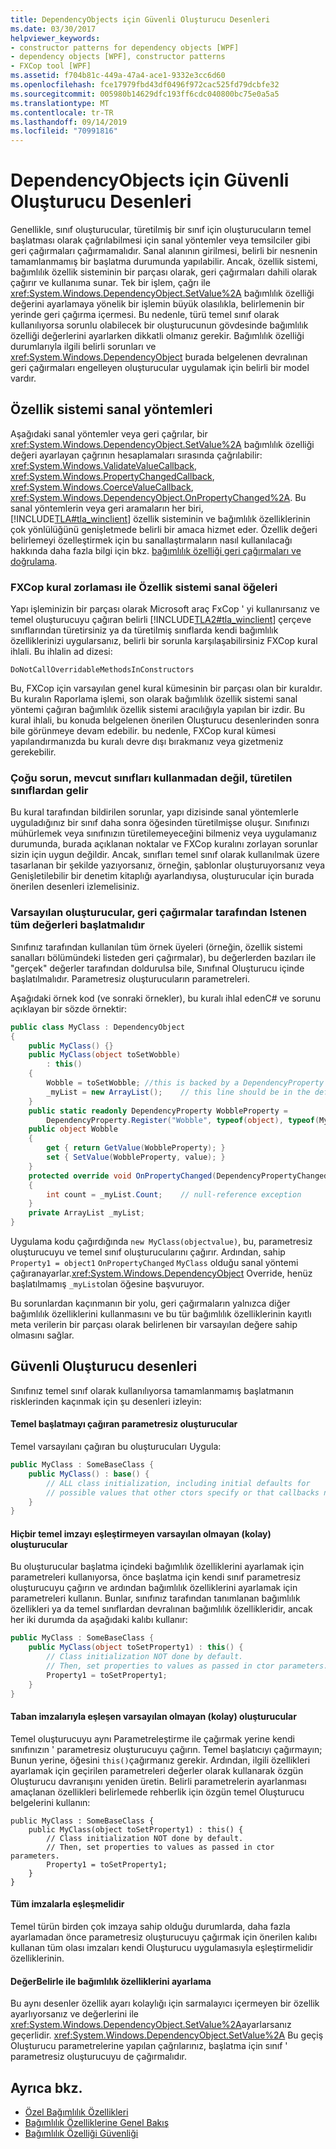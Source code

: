 ```yaml
---
title: DependencyObjects için Güvenli Oluşturucu Desenleri
ms.date: 03/30/2017
helpviewer_keywords:
- constructor patterns for dependency objects [WPF]
- dependency objects [WPF], constructor patterns
- FXCop tool [WPF]
ms.assetid: f704b81c-449a-47a4-ace1-9332e3cc6d60
ms.openlocfilehash: fce17979fbd43df0496f972cac525fd79dcbfe32
ms.sourcegitcommit: 005980b14629dfc193ff6cdc040800bc75e0a5a5
ms.translationtype: MT
ms.contentlocale: tr-TR
ms.lasthandoff: 09/14/2019
ms.locfileid: "70991816"
---
```

# <a name="safe-constructor-patterns-for-dependencyobjects"></a>DependencyObjects için Güvenli Oluşturucu Desenleri
Genellikle, sınıf oluşturucular, türetilmiş bir sınıf için oluşturucuların temel başlatması olarak çağrılabilmesi için sanal yöntemler veya temsilciler gibi geri çağırmaları çağırmamalıdır. Sanal alanının girilmesi, belirli bir nesnenin tamamlanmamış bir başlatma durumunda yapılabilir. Ancak, özellik sistemi, bağımlılık özellik sisteminin bir parçası olarak, geri çağırmaları dahili olarak çağırır ve kullanıma sunar. Tek bir işlem, çağrı ile <xref:System.Windows.DependencyObject.SetValue%2A> bağımlılık özelliği değerini ayarlamaya yönelik bir işlemin büyük olasılıkla, belirlemenin bir yerinde geri çağırma içermesi. Bu nedenle, türü temel sınıf olarak kullanılıyorsa sorunlu olabilecek bir oluşturucunun gövdesinde bağımlılık özelliği değerlerini ayarlarken dikkatli olmanız gerekir. Bağımlılık özelliği durumlarıyla ilgili belirli sorunları ve <xref:System.Windows.DependencyObject> burada belgelenen devralınan geri çağırmaları engelleyen oluşturucular uygulamak için belirli bir model vardır.  

<a name="Property_System_Virtual_Methods"></a>   
## <a name="property-system-virtual-methods"></a>Özellik sistemi sanal yöntemleri  
 Aşağıdaki sanal yöntemler veya geri çağrılar, bir <xref:System.Windows.DependencyObject.SetValue%2A> bağımlılık özelliği değeri ayarlayan çağrının hesaplamaları sırasında çağrılabilir: <xref:System.Windows.ValidateValueCallback>, <xref:System.Windows.PropertyChangedCallback>, <xref:System.Windows.CoerceValueCallback>, <xref:System.Windows.DependencyObject.OnPropertyChanged%2A>. Bu sanal yöntemlerin veya geri aramaların her biri, [!INCLUDE[TLA#tla_winclient](../../../../includes/tlasharptla-winclient-md.md)] özellik sisteminin ve bağımlılık özelliklerinin çok yönlülüğünü genişletmede belirli bir amaca hizmet eder. Özellik değeri belirlemeyi özelleştirmek için bu sanallaştırmaların nasıl kullanılacağı hakkında daha fazla bilgi için bkz. [bağımlılık özelliği geri çağırmaları ve doğrulama](dependency-property-callbacks-and-validation.md).  
  
### <a name="fxcop-rule-enforcement-vs-property-system-virtuals"></a>FXCop kural zorlaması ile Özellik sistemi sanal öğeleri  
 Yapı işleminizin bir parçası olarak Microsoft araç FxCop ' yi kullanırsanız ve temel oluşturucuyu çağıran belirli [!INCLUDE[TLA2#tla_winclient](../../../../includes/tla2sharptla-winclient-md.md)] çerçeve sınıflarından türetirsiniz ya da türetilmiş sınıflarda kendi bağımlılık özelliklerinizi uygularsanız, belirli bir sorunla karşılaşabilirsiniz FXCop kural ihlali. Bu ihlalin ad dizesi:  
  
 `DoNotCallOverridableMethodsInConstructors`  
  
 Bu, FXCop için varsayılan genel kural kümesinin bir parçası olan bir kuraldır. Bu kuralın Raporlama işlemi, son olarak bağımlılık özellik sistemi sanal yöntemi çağıran bağımlılık özellik sistemi aracılığıyla yapılan bir izdir. Bu kural ihlali, bu konuda belgelenen önerilen Oluşturucu desenlerinden sonra bile görünmeye devam edebilir. bu nedenle, FXCop kural kümesi yapılandırmanızda bu kuralı devre dışı bırakmanız veya gizetmeniz gerekebilir.  
  
### <a name="most-issues-come-from-deriving-classes-not-using-existing-classes"></a>Çoğu sorun, mevcut sınıfları kullanmadan değil, türetilen sınıflardan gelir  
 Bu kural tarafından bildirilen sorunlar, yapı dizisinde sanal yöntemlerle uyguladığınız bir sınıf daha sonra öğesinden türetilmişse oluşur. Sınıfınızı mühürlemek veya sınıfınızın türetilemeyeceğini bilmeniz veya uygulamanız durumunda, burada açıklanan noktalar ve FXCop kuralını zorlayan sorunlar sizin için uygun değildir. Ancak, sınıfları temel sınıf olarak kullanılmak üzere tasarlanan bir şekilde yazıyorsanız, örneğin, şablonlar oluşturuyorsanız veya Genişletilebilir bir denetim kitaplığı ayarlandıysa, oluşturucular için burada önerilen desenleri izlemelisiniz.  
  
### <a name="default-constructors-must-initialize-all-values-requested-by-callbacks"></a>Varsayılan oluşturucular, geri çağırmalar tarafından Istenen tüm değerleri başlatmalıdır  
 Sınıfınız tarafından kullanılan tüm örnek üyeleri (örneğin, özellik sistemi sanalları bölümündeki listeden geri çağırmalar), bu değerlerden bazıları ile "gerçek" değerler tarafından doldurulsa bile, Sınıfınal Oluşturucu içinde başlatılmalıdır. Parametresiz oluşturucuların parametreleri.  
  
 Aşağıdaki örnek kod (ve sonraki örnekler), bu kuralı ihlal edenC# ve sorunu açıklayan bir sözde örnektir:  
  
```csharp  
public class MyClass : DependencyObject  
{  
    public MyClass() {}  
    public MyClass(object toSetWobble)  
        : this()  
    {  
        Wobble = toSetWobble; //this is backed by a DependencyProperty  
        _myList = new ArrayList();    // this line should be in the default ctor  
    }  
    public static readonly DependencyProperty WobbleProperty =   
        DependencyProperty.Register("Wobble", typeof(object), typeof(MyClass));  
    public object Wobble  
    {  
        get { return GetValue(WobbleProperty); }  
        set { SetValue(WobbleProperty, value); }  
    }  
    protected override void OnPropertyChanged(DependencyPropertyChangedEventArgs e)  
    {  
        int count = _myList.Count;    // null-reference exception  
    }  
    private ArrayList _myList;  
}  
```  
  
 Uygulama kodu çağırdığında `new MyClass(objectvalue)`, bu, parametresiz oluşturucuyu ve temel sınıf oluşturucularını çağırır. Ardından, sahip `Property1 = object1` `OnPropertyChanged` `MyClass` olduğu sanal yöntemi çağıranayarlar.<xref:System.Windows.DependencyObject>  Override, henüz başlatılmamış `_myList`olan öğesine başvuruyor.  
  
 Bu sorunlardan kaçınmanın bir yolu, geri çağırmaların yalnızca diğer bağımlılık özelliklerini kullanmasını ve bu tür bağımlılık özelliklerinin kayıtlı meta verilerin bir parçası olarak belirlenen bir varsayılan değere sahip olmasını sağlar.  
  
<a name="Safe_Constructor_Patterns"></a>   
## <a name="safe-constructor-patterns"></a>Güvenli Oluşturucu desenleri  
 Sınıfınız temel sınıf olarak kullanılıyorsa tamamlanmamış başlatmanın risklerinden kaçınmak için şu desenleri izleyin:  
  
#### <a name="parameterless-constructors-calling-base-initialization"></a>Temel başlatmayı çağıran parametresiz oluşturucular  
 Temel varsayılanı çağıran bu oluşturucuları Uygula:  
  
```csharp  
public MyClass : SomeBaseClass {  
    public MyClass() : base() {  
        // ALL class initialization, including initial defaults for   
        // possible values that other ctors specify or that callbacks need.  
    }  
}  
```  
  
#### <a name="non-default-convenience-constructors-not-matching-any-base-signatures"></a>Hiçbir temel imzayı eşleştirmeyen varsayılan olmayan (kolay) oluşturucular  
 Bu oluşturucular başlatma içindeki bağımlılık özelliklerini ayarlamak için parametreleri kullanıyorsa, önce başlatma için kendi sınıf parametresiz oluşturucuyu çağırın ve ardından bağımlılık özelliklerini ayarlamak için parametreleri kullanın. Bunlar, sınıfınız tarafından tanımlanan bağımlılık özellikleri ya da temel sınıflardan devralınan bağımlılık özellikleridir, ancak her iki durumda da aşağıdaki kalıbı kullanır:  
  
```csharp  
public MyClass : SomeBaseClass {  
    public MyClass(object toSetProperty1) : this() {  
        // Class initialization NOT done by default.  
        // Then, set properties to values as passed in ctor parameters.  
        Property1 = toSetProperty1;  
    }  
}  
```  
  
#### <a name="non-default-convenience-constructors-which-do-match-base-signatures"></a>Taban imzalarıyla eşleşen varsayılan olmayan (kolay) oluşturucular  
 Temel oluşturucuyu aynı Parametreleştirme ile çağırmak yerine kendi sınıfınızın ' parametresiz oluşturucuyu çağırın. Temel başlatıcıyı çağırmayın; Bunun yerine, öğesini `this()`çağırmanız gerekir. Ardından, ilgili özellikleri ayarlamak için geçirilen parametreleri değerler olarak kullanarak özgün Oluşturucu davranışını yeniden üretin. Belirli parametrelerin ayarlanması amaçlanan özellikleri belirlemede rehberlik için özgün temel Oluşturucu belgelerini kullanın:  
  
```  
public MyClass : SomeBaseClass {  
    public MyClass(object toSetProperty1) : this() {  
        // Class initialization NOT done by default.  
        // Then, set properties to values as passed in ctor parameters.  
        Property1 = toSetProperty1;  
    }  
}  
```  
  
#### <a name="must-match-all-signatures"></a>Tüm imzalarla eşleşmelidir  
 Temel türün birden çok imzaya sahip olduğu durumlarda, daha fazla ayarlamadan önce parametresiz oluşturucuyu çağırmak için önerilen kalıbı kullanan tüm olası imzaları kendi Oluşturucu uygulamasıyla eşleştirmelidir özelliklerinin.  
  
#### <a name="setting-dependency-properties-with-setvalue"></a>DeğerBelirle ile bağımlılık özelliklerini ayarlama  
 Bu aynı desenler özellik ayarı kolaylığı için sarmalayıcı içermeyen bir özellik ayarlıyorsanız ve değerlerini ile <xref:System.Windows.DependencyObject.SetValue%2A>ayarlarsanız geçerlidir. <xref:System.Windows.DependencyObject.SetValue%2A> Bu geçiş Oluşturucu parametrelerine yapılan çağrılarınız, başlatma için sınıf ' parametresiz oluşturucuyu de çağırmalıdır.  
  
## <a name="see-also"></a>Ayrıca bkz.

- [Özel Bağımlılık Özellikleri](custom-dependency-properties.md)
- [Bağımlılık Özelliklerine Genel Bakış](dependency-properties-overview.md)
- [Bağımlılık Özelliği Güvenliği](dependency-property-security.md)
